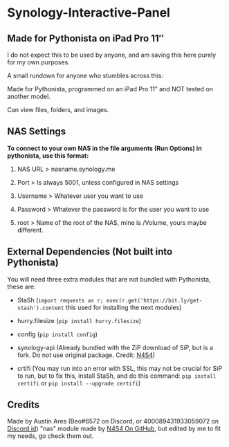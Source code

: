 # Synology-Interactive-Panel
## Made for Pythonista on iPad Pro 11″ 

I do not expect this to be used by anyone, and am saving this here purely for my own purposes.

A small rundown for anyone who stumbles across this:

Made for Pythonista, programmed on an iPad Pro 11″ and NOT tested on another model.

Can view files, folders, and images.


## NAS Settings

**To connect to your own NAS in the file arguments (Run Options) in pythonista, use this format:**

  <NAS URL> <Port> <Username> <Password> <root>
 
  
  1. NAS URL  >  nasname.synology.me
  
  1. Port  >  Is always 5001, unless configured in NAS settings
  
  1. Username  >  Whatever user you want to use
  
  1. Password  >  Whatever the password is for the user you want to use
  
  1. root  >  Name of the root of the NAS, mine is /Volume, yours maybe different. 

## External Dependencies (Not built into Pythonista)
  
  You will need three extra modules that are not bundled with Pythonista, these are:
  
  * StaSh (```import requests as r; exec(r.get('https://bit.ly/get-stash').content``` this used for installing the next modules)
  * hurry.filesize (```pip install hurry.filesize```)
  
  * config (```pip install config```)
  
  * synology-api (Already bundled with the ZiP download of SiP, but is a fork. Do not use original package. Credit: [N4S4](https://github.com/N4S4/))
  * crtifi (You may run into an error with SSL, this may not be crucial for SiP to run, but to fix this, install StaSh, and do this command: ```pip install certifi``` or ```pip install --upgrade certifi```)
## Credits
  Made by Austin Ares (Beo#6572 on Discord, or 400089431933059072 on [Discord.id](https://discord.id))
  "nas" module made by [N4S4 On GitHub](https://github.com/N4S4/), but edited by me to fit my needs, go check them out.
